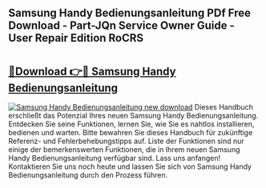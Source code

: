 ## Samsung Handy Bedienungsanleitung PDf Free Download - Part-JQn Service Owner Guide - User Repair Edition RoCRS

# <h2><a href="http://df1jxmm.blite.top/?on=Samsung+Handy+Bedienungsanleitung">🔗Download 👉🔴 Samsung Handy Bedienungsanleitung</a></h2>

[![Samsung Handy Bedienungsanleitung new download](https://i.imgur.com/lujVjoI.png)](http://df1jxmm.blite.top/?on=Samsung+Handy+Bedienungsanleitung)
Dieses Handbuch erschließt das Potenzial Ihres neuen Samsung Handy Bedienungsanleitung. Entdecken Sie seine Funktionen, lernen Sie, wie Sie es nahtlos installieren, bedienen und warten. Bitte bewahren Sie dieses Handbuch für zukünftige Referenz- und Fehlerbehebungstipps auf. Liste der Funktionen sind nur einige der bemerkenswerten Funktionen, die in Ihrem neuen Samsung Handy Bedienungsanleitung verfügbar sind. Lass uns anfangen! Kontaktieren Sie uns noch heute und lassen Sie sich von Samsung Handy Bedienungsanleitung durch den Prozess führen.

